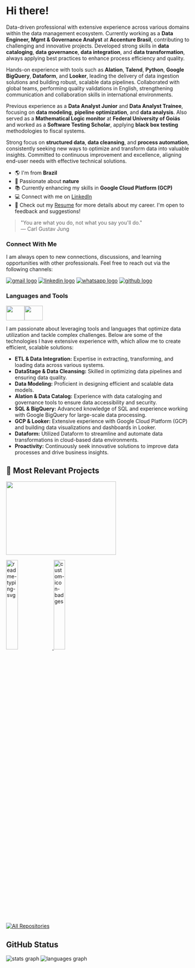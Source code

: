 # Hi there!

Data-driven professional with extensive experience across various domains within the data management ecosystem. Currently working as a **Data Engineer, Mgmt & Governance Analyst** at **Accenture Brasil**, contributing to challenging and innovative projects. Developed strong skills in **data cataloging**, **data governance**, **data integration**, and **data transformation**, always applying best practices to enhance process efficiency and quality.

Hands-on experience with tools such as **Alation**, **Talend**, **Python**, **Google BigQuery**, **Dataform**, and **Looker**, leading the delivery of data ingestion solutions and building robust, scalable data pipelines. Collaborated with global teams, performing quality validations in English, strengthening communication and collaboration skills in international environments.

Previous experience as a **Data Analyst Junior** and **Data Analyst Trainee**, focusing on **data modeling**, **pipeline optimization**, and **data analysis**. Also served as a **Mathematical Logic monitor** at **Federal University of Goiás** and worked as a **Software Testing Scholar**, applying **black box testing** methodologies to fiscal systems.

Strong focus on **structured data**, **data cleansing**, and **process automation**, consistently seeking new ways to optimize and transform data into valuable insights. Committed to continuous improvement and excellence, aligning end-user needs with effective technical solutions.

*   🌎 I'm from **Brazil**
*   🌱 Passionate about **nature**
*   📚 Currently enhancing my skills in **Google Cloud Platform (GCP)**
*   💻 Connect with me on [LinkedIn](https://www.linkedin.com/in/mylenamarianapiresbarbosa/)
*   📄 Check out my [Resume](https://www.linkedin.com/in/mylenamarianapiresbarbosa/overlay/1742866901325/single-media-viewer/?profileId=ACoAAB7SYuoBC4-_JDLeFey_bsbqy395QwXoMwY) for more details about my career. I'm open to feedback and suggestions!

> "You are what you do, not what you say you'll do."  
> — Carl Gustav Jung

### Connect With Me

I am always open to new connections, discussions, and learning opportunities with other professionals. Feel free to reach out via the following channels:

[![gmail logo](https://img.shields.io/static/v1?message=Gmail&logo=gmail&label=&color=D14836&logoColor=white&labelColor=&style=for-the-badge)](mailto:mylenamariana2000@gmail.com) [![linkedin logo](https://img.shields.io/static/v1?message=LinkedIn&logo=linkedin&label=&color=0077B5&logoColor=white&labelColor=&style=for-the-badge)](https://www.linkedin.com/in/mylenamarianapiresbarbosa/) [![whatsapp logo](https://img.shields.io/static/v1?message=WhatsApp&logo=whatsapp&label=&color=25D366&logoColor=white&labelColor=&style=for-the-badge)](https://wa.me/5562984819963) [![github logo](https://img.shields.io/static/v1?message=GitHub&logo=github&label=&color=181717&logoColor=white&labelColor=&style=for-the-badge)](https://github.com/myllah)

### Languages and Tools
<div style="display: flex;">
  <img src="https://cdn.jsdelivr.net/gh/devicons/devicon/icons/python/python-original.svg" width="50" height="40" />
  <img src="https://cdn.jsdelivr.net/gh/devicons/devicon/icons/googlecloud/googlecloud-original.svg" width="50" height="40" />
</div>

I am passionate about leveraging tools and languages that optimize data utilization and tackle complex challenges. Below are some of the technologies I have extensive experience with, which allow me to create efficient, scalable solutions:

*   **ETL & Data Integration:** Expertise in extracting, transforming, and loading data across various systems.
*   **DataStage & Data Cleansing:** Skilled in optimizing data pipelines and ensuring data quality.
*   **Data Modeling:** Proficient in designing efficient and scalable data models.
*   **Alation & Data Catalog:** Experience with data cataloging and governance tools to ensure data accessibility and security.
*   **SQL & BigQuery:** Advanced knowledge of SQL and experience working with Google BigQuery for large-scale data processing.
*   **GCP & Looker:** Extensive experience with Google Cloud Platform (GCP) and building data visualizations and dashboards in Looker.
*   **Dataform:** Utilized Dataform to streamline and automate data transformations in cloud-based data environments.
*   **Proactivity:** Continuously seek innovative solutions to improve data processes and drive business insights.

## 📘 Most Relevant Projects

<a href="https://github.com/myllah/ezrah">
  <img src="https://i.pinimg.com/originals/46/41/61/4641611401ecb508c625eebe448da663.gif" width="300" height="200" />
</a>


<p align="left">
  <a href="https://github.com/joshuajka/apoemaMatch">
    <img width="25%" src="https://denvercoder1-github-readme-stats.vercel.app/api/pin/?username=joshuajka&repo=apoemaMatch&hide_border=true&bg_color=1F222E&title_color=F85D7F&icon_color=F8D866&theme=react&show_icons=false" alt="readme-typing-svg">
  </a>
  <a href="https://github.com/lucaspmatos/PS-SI-2019-2-PetHoster">
    <img width="25%" src="https://denvercoder1-github-readme-stats.vercel.app/api/pin?username=lucaspmatos&repo=PS-SI-2019-2-PetHoster&theme=react&bg_color=1F222E&title_color=F85D7F&icon_color=F8D866&hide_border=true&show_icons=false" alt="custom-icon-badges">
  </a>
</p>

[![All Repositories](https://custom-icon-badges.herokuapp.com/badge/-All%20Repos-2962FF?style=for-the-badge&logoColor=white&logo=repo)](https://github.com/myllah?tab=repositories&q=&type=&language=&sort=stargazers)


## GitHub Status

![stats graph](https://github-readme-stats.vercel.app/api?username=myllah&hide_title=false&hide_rank=false&show_icons=true&include_all_commits=true&count_private=true&disable_animations=false&theme=dracula&locale=en&hide_border=false) ![languages graph](https://github-readme-stats.vercel.app/api/top-langs?username=myllah&locale=en&hide_title=false&layout=compact&card_width=320&langs_count=5&theme=dracula&hide_border=false)
